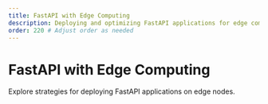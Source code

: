 ```yaml
---
title: FastAPI with Edge Computing
description: Deploying and optimizing FastAPI applications for edge computing environments.
order: 220 # Adjust order as needed
---
```


# FastAPI with Edge Computing

Explore strategies for deploying FastAPI applications on edge nodes.
